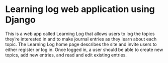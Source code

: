 # Learning log web application using Django

This is a web app called Learning Log that allows users to
log the topics they’re interested in and to make journal entries
as they learn about each topic. The Learning Log home page
describes the site and invite users to either register or log
in. Once logged in, a user should be able to create new topics,
add new entries, and read and edit existing entries.